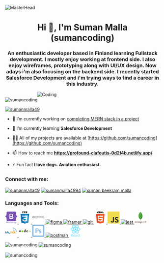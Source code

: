 
![MasterHead](https://https://media-exp1.licdn.com/dms/image/C5616AQEGnmeclBqRJw/profile-displaybackgroundimage-shrink_350_1400/0/1630030669451?e=1669852800&v=beta&t=_e6Rjoql-vZMy-x__1ZRfdzHHCKby4pbeHqBR4tOTWA)

<h1 align="center">Hi 👋, I'm Suman Malla (sumancoding)</h1>
<h3 align="center">An enthusiastic developer based in Finland learning Fullstack development. I mostly enjoy working at frontend side. I also enjoy wireframes, prototyping along with UI/UX design. Now adays i'm also focusing on the backend side. I recently started Salesforce Development and i'm trying ways to find a career in this industry.</h3>
<img align="right" alt="Coding" width="400" src="https://camo.githubusercontent.com/cae12fddd9d6982901d82580bdf321d81fb299141098ca1c2d4891870827bf17/68747470733a2f2f6d69726f2e6d656469756d2e636f6d2f6d61782f313336302f302a37513379765349765f7430696f4a2d5a2e676966">

<p align="left"> <img src="https://komarev.com/ghpvc/?username=sumancoding&label=Profile%20views&color=0e75b6&style=flat" alt="sumancoding" /> </p>

<p align="left"> <a href="https://twitter.com/sumanmalla49" target="blank"><img src="https://img.shields.io/twitter/follow/sumanmalla49?logo=twitter&style=for-the-badge" alt="sumanmalla49" /></a> </p>

- 🔭 I’m currently working on [completing MERN stack in a project](https://github.com/sumancoding/MERN-e-commerce-dashboard)

- 🌱 I’m currently learning **Salesforce Development**

- 👨‍💻 All of my projects are available at [https://github.com/sumancoding](https://github.com/sumancoding)

- 📫 How to reach me **https://profound-clafoutis-0d2f4b.netlify.app/**

- ⚡ Fun fact **I love dogs. Aviation enthusiast.**

<h3 align="left">Connect with me:</h3>
<p align="left">
<a href="https://twitter.com/sumanmalla49" target="blank"><img align="center" src="https://raw.githubusercontent.com/rahuldkjain/github-profile-readme-generator/master/src/images/icons/Social/twitter.svg" alt="sumanmalla49" height="30" width="40" /></a>
<a href="https://linkedin.com/in/sumanmalla4994" target="blank"><img align="center" src="https://raw.githubusercontent.com/rahuldkjain/github-profile-readme-generator/master/src/images/icons/Social/linked-in-alt.svg" alt="sumanmalla4994" height="30" width="40" /></a>
<a href="https://fb.com/suman beekram malla" target="blank"><img align="center" src="https://raw.githubusercontent.com/rahuldkjain/github-profile-readme-generator/master/src/images/icons/Social/facebook.svg" alt="suman beekram malla" height="30" width="40" /></a>
</p>

<h3 align="left">Languages and Tools:</h3>
<p align="left"> <a href="https://getbootstrap.com" target="_blank" rel="noreferrer"> <img src="https://raw.githubusercontent.com/devicons/devicon/master/icons/bootstrap/bootstrap-plain-wordmark.svg" alt="bootstrap" width="40" height="40"/> </a> <a href="https://www.w3schools.com/css/" target="_blank" rel="noreferrer"> <img src="https://raw.githubusercontent.com/devicons/devicon/master/icons/css3/css3-original-wordmark.svg" alt="css3" width="40" height="40"/> </a> <a href="https://expressjs.com" target="_blank" rel="noreferrer"> <img src="https://raw.githubusercontent.com/devicons/devicon/master/icons/express/express-original-wordmark.svg" alt="express" width="40" height="40"/> </a> <a href="https://www.figma.com/" target="_blank" rel="noreferrer"> <img src="https://www.vectorlogo.zone/logos/figma/figma-icon.svg" alt="figma" width="40" height="40"/> </a> <a href="https://www.framer.com/" target="_blank" rel="noreferrer"> <img src="https://www.vectorlogo.zone/logos/framer/framer-icon.svg" alt="framer" width="40" height="40"/> </a> <a href="https://git-scm.com/" target="_blank" rel="noreferrer"> <img src="https://www.vectorlogo.zone/logos/git-scm/git-scm-icon.svg" alt="git" width="40" height="40"/> </a> <a href="https://www.w3.org/html/" target="_blank" rel="noreferrer"> <img src="https://raw.githubusercontent.com/devicons/devicon/master/icons/html5/html5-original-wordmark.svg" alt="html5" width="40" height="40"/> </a> <a href="https://developer.mozilla.org/en-US/docs/Web/JavaScript" target="_blank" rel="noreferrer"> <img src="https://raw.githubusercontent.com/devicons/devicon/master/icons/javascript/javascript-original.svg" alt="javascript" width="40" height="40"/> </a> <a href="https://jestjs.io" target="_blank" rel="noreferrer"> <img src="https://www.vectorlogo.zone/logos/jestjsio/jestjsio-icon.svg" alt="jest" width="40" height="40"/> </a> <a href="https://www.mongodb.com/" target="_blank" rel="noreferrer"> <img src="https://raw.githubusercontent.com/devicons/devicon/master/icons/mongodb/mongodb-original-wordmark.svg" alt="mongodb" width="40" height="40"/> </a> <a href="https://www.mysql.com/" target="_blank" rel="noreferrer"> <img src="https://raw.githubusercontent.com/devicons/devicon/master/icons/mysql/mysql-original-wordmark.svg" alt="mysql" width="40" height="40"/> </a> <a href="https://nodejs.org" target="_blank" rel="noreferrer"> <img src="https://raw.githubusercontent.com/devicons/devicon/master/icons/nodejs/nodejs-original-wordmark.svg" alt="nodejs" width="40" height="40"/> </a> <a href="https://www.photoshop.com/en" target="_blank" rel="noreferrer"> <img src="https://raw.githubusercontent.com/devicons/devicon/master/icons/photoshop/photoshop-line.svg" alt="photoshop" width="40" height="40"/> </a> <a href="https://postman.com" target="_blank" rel="noreferrer"> <img src="https://www.vectorlogo.zone/logos/getpostman/getpostman-icon.svg" alt="postman" width="40" height="40"/> </a> <a href="https://reactjs.org/" target="_blank" rel="noreferrer"> <img src="https://raw.githubusercontent.com/devicons/devicon/master/icons/react/react-original-wordmark.svg" alt="react" width="40" height="40"/> </a> </p>

<p><img align="left" src="https://github-readme-stats.vercel.app/api/top-langs?username=sumancoding&show_icons=true&locale=en&layout=compact" alt="sumancoding" /></p>

<p>&nbsp;<img align="center" src="https://github-readme-stats.vercel.app/api?username=sumancoding&show_icons=true&locale=en" alt="sumancoding" /></p>

<p><img align="center" src="https://github-readme-streak-stats.herokuapp.com/?user=sumancoding&" alt="sumancoding" /></p>

